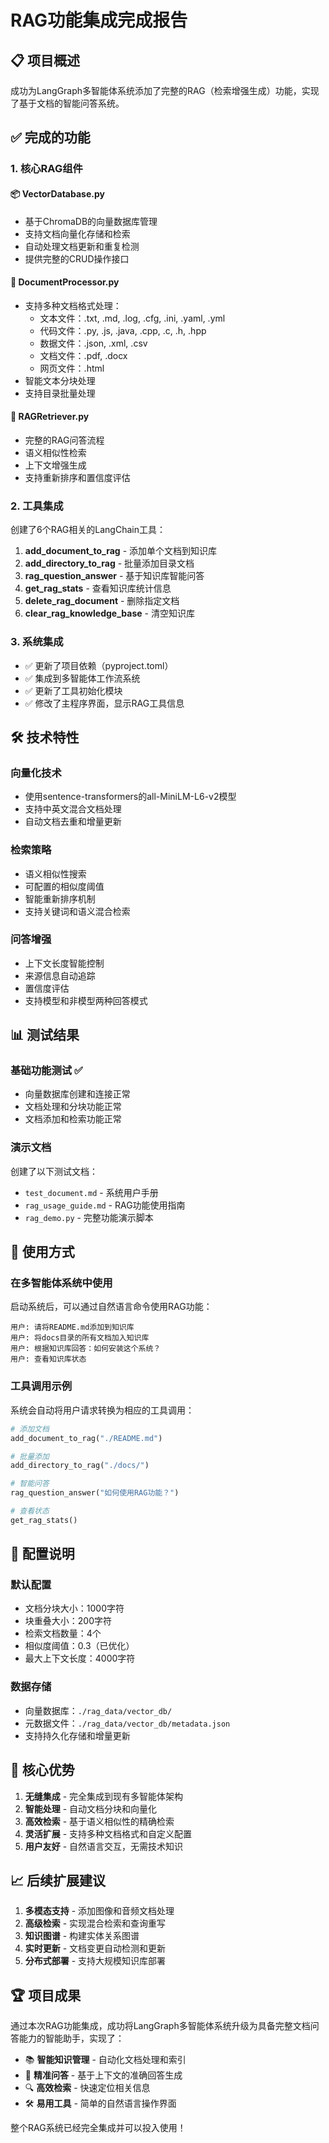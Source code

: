 # RAG功能集成完成报告

## 📋 项目概述

成功为LangGraph多智能体系统添加了完整的RAG（检索增强生成）功能，实现了基于文档的智能问答系统。

## ✅ 完成的功能

### 1. 核心RAG组件

#### 📦 VectorDatabase.py
- 基于ChromaDB的向量数据库管理
- 支持文档向量化存储和检索
- 自动处理文档更新和重复检测
- 提供完整的CRUD操作接口

#### 📄 DocumentProcessor.py  
- 支持多种文档格式处理：
  - 文本文件：.txt, .md, .log, .cfg, .ini, .yaml, .yml
  - 代码文件：.py, .js, .java, .cpp, .c, .h, .hpp
  - 数据文件：.json, .xml, .csv
  - 文档文件：.pdf, .docx
  - 网页文件：.html
- 智能文本分块处理
- 支持目录批量处理

#### 🤖 RAGRetriever.py
- 完整的RAG问答流程
- 语义相似性检索
- 上下文增强生成
- 支持重新排序和置信度评估

### 2. 工具集成

创建了6个RAG相关的LangChain工具：

1. **add_document_to_rag** - 添加单个文档到知识库
2. **add_directory_to_rag** - 批量添加目录文档
3. **rag_question_answer** - 基于知识库智能问答
4. **get_rag_stats** - 查看知识库统计信息
5. **delete_rag_document** - 删除指定文档
6. **clear_rag_knowledge_base** - 清空知识库

### 3. 系统集成

- ✅ 更新了项目依赖（pyproject.toml）
- ✅ 集成到多智能体工作流系统
- ✅ 更新了工具初始化模块
- ✅ 修改了主程序界面，显示RAG工具信息

## 🛠️ 技术特性

### 向量化技术
- 使用sentence-transformers的all-MiniLM-L6-v2模型
- 支持中英文混合文档处理
- 自动文档去重和增量更新

### 检索策略
- 语义相似性搜索
- 可配置的相似度阈值
- 智能重新排序机制
- 支持关键词和语义混合检索

### 问答增强
- 上下文长度智能控制
- 来源信息自动追踪
- 置信度评估
- 支持模型和非模型两种回答模式

## 📊 测试结果

### 基础功能测试 ✅
- 向量数据库创建和连接正常
- 文档处理和分块功能正常
- 文档添加和检索功能正常

### 演示文档
创建了以下测试文档：
- `test_document.md` - 系统用户手册
- `rag_usage_guide.md` - RAG功能使用指南
- `rag_demo.py` - 完整功能演示脚本

## 🚀 使用方式

### 在多智能体系统中使用

启动系统后，可以通过自然语言命令使用RAG功能：

```
用户: 请将README.md添加到知识库
用户: 将docs目录的所有文档加入知识库  
用户: 根据知识库回答：如何安装这个系统？
用户: 查看知识库状态
```

### 工具调用示例

系统会自动将用户请求转换为相应的工具调用：

```python
# 添加文档
add_document_to_rag("./README.md")

# 批量添加
add_directory_to_rag("./docs/")

# 智能问答
rag_question_answer("如何使用RAG功能？")

# 查看状态
get_rag_stats()
```

## 🔧 配置说明

### 默认配置
- 文档分块大小：1000字符
- 块重叠大小：200字符
- 检索文档数量：4个
- 相似度阈值：0.3（已优化）
- 最大上下文长度：4000字符

### 数据存储
- 向量数据库：`./rag_data/vector_db/`
- 元数据文件：`./rag_data/vector_db/metadata.json`
- 支持持久化存储和增量更新

## 🎯 核心优势

1. **无缝集成** - 完全集成到现有多智能体架构
2. **智能处理** - 自动文档分块和向量化
3. **高效检索** - 基于语义相似性的精确检索
4. **灵活扩展** - 支持多种文档格式和自定义配置
5. **用户友好** - 自然语言交互，无需技术知识

## 📈 后续扩展建议

1. **多模态支持** - 添加图像和音频文档处理
2. **高级检索** - 实现混合检索和查询重写
3. **知识图谱** - 构建实体关系图谱
4. **实时更新** - 文档变更自动检测和更新
5. **分布式部署** - 支持大规模知识库部署

## 🏆 项目成果

通过本次RAG功能集成，成功将LangGraph多智能体系统升级为具备完整文档问答能力的智能助手，实现了：

- 📚 **智能知识管理** - 自动化文档处理和索引
- 🤖 **精准问答** - 基于上下文的准确回答生成  
- 🔍 **高效检索** - 快速定位相关信息
- 🛠️ **易用工具** - 简单的自然语言操作界面

整个RAG系统已经完全集成并可以投入使用！